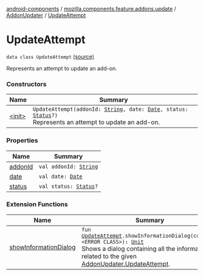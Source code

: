 [android-components](../../../index.md) / [mozilla.components.feature.addons.update](../../index.md) / [AddonUpdater](../index.md) / [UpdateAttempt](./index.md)

# UpdateAttempt

`data class UpdateAttempt` [(source)](https://github.com/mozilla-mobile/android-components/blob/master/components/feature/addons/src/main/java/mozilla/components/feature/addons/update/AddonUpdater.kt#L143)

Represents an attempt to update an add-on.

### Constructors

| Name | Summary |
|---|---|
| [&lt;init&gt;](-init-.md) | `UpdateAttempt(addonId: `[`String`](https://kotlinlang.org/api/latest/jvm/stdlib/kotlin/-string/index.html)`, date: `[`Date`](https://developer.android.com/reference/java/util/Date.html)`, status: `[`Status`](../-status/index.md)`?)`<br>Represents an attempt to update an add-on. |

### Properties

| Name | Summary |
|---|---|
| [addonId](addon-id.md) | `val addonId: `[`String`](https://kotlinlang.org/api/latest/jvm/stdlib/kotlin/-string/index.html) |
| [date](date.md) | `val date: `[`Date`](https://developer.android.com/reference/java/util/Date.html) |
| [status](status.md) | `val status: `[`Status`](../-status/index.md)`?` |

### Extension Functions

| Name | Summary |
|---|---|
| [showInformationDialog](../../../mozilla.components.feature.addons.ui/show-information-dialog.md) | `fun `[`UpdateAttempt`](./index.md)`.showInformationDialog(context: <ERROR CLASS>): `[`Unit`](https://kotlinlang.org/api/latest/jvm/stdlib/kotlin/-unit/index.html)<br>Shows a dialog containing all the information related to the given [AddonUpdater.UpdateAttempt](./index.md). |
